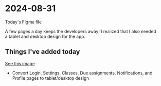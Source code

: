 # 2024-08-31

[Today's Figma file](https://www.figma.com/design/gExw6OWSHfpdTFB5g34f6c/Classy-app?version-id=6535954843&node-id=57795-3045&node-type=CANVAS&t=X446fUdzXRdoO9uj-0)

A few pages a day keeps the developers away! I realized that I also needed a tablet and desktop design for the app.

## Things I've added today

[See this image](./Changes.png)

- Convert Login, Settings, Classes, Due assignments, Notifications, and Profile pages to tablet/desktop design
  
